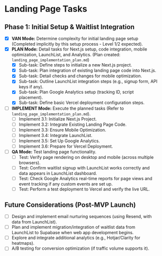 # Landing Page Tasks

## Phase 1: Initial Setup & Waitlist Integration

- [x] **VAN Mode:** Determine complexity for initial landing page setup (Completed implicitly by this setup process - Level 1/2 expected).
- [x] **PLAN Mode:** Detail tasks for Next.js setup, code integration, mobile optimization, LaunchList, and Analytics. (Plan created: `landing_page_implementation_plan.md`)
    - [x] Sub-task: Define steps to initialize a new Next.js project.
    - [x] Sub-task: Plan integration of existing landing page code into Next.js.
    - [x] Sub-task: Detail checks and changes for mobile optimization.
    - [x] Sub-task: Outline LaunchList integration steps (e.g., signup form, API keys if any).
    - [x] Sub-task: Plan Google Analytics setup (tracking ID, script placement).
    - [x] Sub-task: Define basic Vercel deployment configuration steps.
- [ ] **IMPLEMENT Mode:** Execute the planned tasks (Refer to `landing_page_implementation_plan.md`).
    - [ ] Implement 3.1: Initialize Next.js Project.
    - [ ] Implement 3.2: Integrate Existing Landing Page Code.
    - [ ] Implement 3.3: Ensure Mobile Optimization.
    - [ ] Implement 3.4: Integrate LaunchList.
    - [ ] Implement 3.5: Set Up Google Analytics.
    - [ ] Implement 3.6: Prepare for Vercel Deployment.
- [ ] **QA Mode:** Test landing page functionality.
    - [ ] Test: Verify page rendering on desktop and mobile (across multiple browsers).
    - [ ] Test: Confirm waitlist signup with LaunchList works correctly and data appears in LaunchList dashboard.
    - [ ] Test: Check Google Analytics real-time reports for page views and event tracking if any custom events are set up.
    - [ ] Test: Perform a test deployment to Vercel and verify the live URL.

## Future Considerations (Post-MVP Launch)
- [ ] Design and implement email nurturing sequences (using Resend, with data from LaunchList).
- [ ] Plan and implement migration/integration of waitlist data from LaunchList to Supabase when web app development begins.
- [ ] Explore and integrate additional analytics (e.g., Hotjar/Clarity for heatmaps).
- [ ] A/B testing for conversion optimization (if traffic volume supports it). 